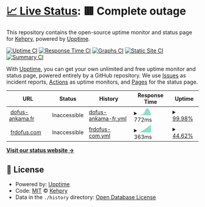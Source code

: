 # [📈 Live Status](https://Kehpry.github.io/phishcheck): <!--live status--> **🟥 Complete outage**

This repository contains the open-source uptime monitor and status page for [Kehpry](https://Kehpry.github.io/phishcheck), powered by [Upptime](https://github.com/upptime/upptime).

[![Uptime CI](https://github.com/Kehpry/phishcheck/workflows/Uptime%20CI/badge.svg)](https://github.com/Kehpry/phishcheck/actions?query=workflow%3A%22Uptime+CI%22)
[![Response Time CI](https://github.com/Kehpry/phishcheck/workflows/Response%20Time%20CI/badge.svg)](https://github.com/Kehpry/phishcheck/actions?query=workflow%3A%22Response+Time+CI%22)
[![Graphs CI](https://github.com/Kehpry/phishcheck/workflows/Graphs%20CI/badge.svg)](https://github.com/Kehpry/phishcheck/actions?query=workflow%3A%22Graphs+CI%22)
[![Static Site CI](https://github.com/Kehpry/phishcheck/workflows/Static%20Site%20CI/badge.svg)](https://github.com/Kehpry/phishcheck/actions?query=workflow%3A%22Static+Site+CI%22)
[![Summary CI](https://github.com/Kehpry/phishcheck/workflows/Summary%20CI/badge.svg)](https://github.com/Kehpry/phishcheck/actions?query=workflow%3A%22Summary+CI%22)

With [Upptime](https://upptime.js.org), you can get your own unlimited and free uptime monitor and status page, powered entirely by a GitHub repository. We use [Issues](https://github.com/Kehpry/phishcheck/issues) as incident reports, [Actions](https://github.com/Kehpry/phishcheck/actions) as uptime monitors, and [Pages](https://Kehpry.github.io/phishcheck) for the status page.

<!--start: status pages-->
<!-- This summary is generated by Upptime (https://github.com/upptime/upptime) -->
<!-- Do not edit this manually, your changes will be overwritten -->
<!-- prettier-ignore -->
| URL | Status | History | Response Time | Uptime |
| --- | ------ | ------- | ------------- | ------ |
| <img alt="" src="https://favicons.githubusercontent.com/www.dofus-ankama.fr" height="13"> [dofus-ankama.fr](https://www.dofus-ankama.fr) | Inaccessible | [dofus-ankama-fr.yml](https://github.com/Kehpry/phishcheck/commits/HEAD/history/dofus-ankama-fr.yml) | <details><summary><img alt="Response time graph" src="./graphs/dofus-ankama-fr/response-time-week.png" height="20"> 772ms</summary><br><a href="https://phishcheck.dofhelp.fr/history/dofus-ankama-fr"><img alt="Response time 772" src="https://img.shields.io/endpoint?url=https%3A%2F%2Fraw.githubusercontent.com%2FKehpry%2Fphishcheck%2FHEAD%2Fapi%2Fdofus-ankama-fr%2Fresponse-time.json"></a><br><a href="https://phishcheck.dofhelp.fr/history/dofus-ankama-fr"><img alt="24-hour response time 772" src="https://img.shields.io/endpoint?url=https%3A%2F%2Fraw.githubusercontent.com%2FKehpry%2Fphishcheck%2FHEAD%2Fapi%2Fdofus-ankama-fr%2Fresponse-time-day.json"></a><br><a href="https://phishcheck.dofhelp.fr/history/dofus-ankama-fr"><img alt="7-day response time 772" src="https://img.shields.io/endpoint?url=https%3A%2F%2Fraw.githubusercontent.com%2FKehpry%2Fphishcheck%2FHEAD%2Fapi%2Fdofus-ankama-fr%2Fresponse-time-week.json"></a><br><a href="https://phishcheck.dofhelp.fr/history/dofus-ankama-fr"><img alt="30-day response time 772" src="https://img.shields.io/endpoint?url=https%3A%2F%2Fraw.githubusercontent.com%2FKehpry%2Fphishcheck%2FHEAD%2Fapi%2Fdofus-ankama-fr%2Fresponse-time-month.json"></a><br><a href="https://phishcheck.dofhelp.fr/history/dofus-ankama-fr"><img alt="1-year response time 772" src="https://img.shields.io/endpoint?url=https%3A%2F%2Fraw.githubusercontent.com%2FKehpry%2Fphishcheck%2FHEAD%2Fapi%2Fdofus-ankama-fr%2Fresponse-time-year.json"></a></details> | <details><summary><a href="https://phishcheck.dofhelp.fr/history/dofus-ankama-fr">99.98%</a></summary><a href="https://phishcheck.dofhelp.fr/history/dofus-ankama-fr"><img alt="All-time uptime 99.98%" src="https://img.shields.io/endpoint?url=https%3A%2F%2Fraw.githubusercontent.com%2FKehpry%2Fphishcheck%2FHEAD%2Fapi%2Fdofus-ankama-fr%2Fuptime.json"></a><br><a href="https://phishcheck.dofhelp.fr/history/dofus-ankama-fr"><img alt="24-hour uptime 99.98%" src="https://img.shields.io/endpoint?url=https%3A%2F%2Fraw.githubusercontent.com%2FKehpry%2Fphishcheck%2FHEAD%2Fapi%2Fdofus-ankama-fr%2Fuptime-day.json"></a><br><a href="https://phishcheck.dofhelp.fr/history/dofus-ankama-fr"><img alt="7-day uptime 99.98%" src="https://img.shields.io/endpoint?url=https%3A%2F%2Fraw.githubusercontent.com%2FKehpry%2Fphishcheck%2FHEAD%2Fapi%2Fdofus-ankama-fr%2Fuptime-week.json"></a><br><a href="https://phishcheck.dofhelp.fr/history/dofus-ankama-fr"><img alt="30-day uptime 99.98%" src="https://img.shields.io/endpoint?url=https%3A%2F%2Fraw.githubusercontent.com%2FKehpry%2Fphishcheck%2FHEAD%2Fapi%2Fdofus-ankama-fr%2Fuptime-month.json"></a><br><a href="https://phishcheck.dofhelp.fr/history/dofus-ankama-fr"><img alt="1-year uptime 99.98%" src="https://img.shields.io/endpoint?url=https%3A%2F%2Fraw.githubusercontent.com%2FKehpry%2Fphishcheck%2FHEAD%2Fapi%2Fdofus-ankama-fr%2Fuptime-year.json"></a></details>
| <img alt="" src="https://favicons.githubusercontent.com/frdofus.com" height="13"> [frdofus.com](https://frdofus.com/) | Inaccessible | [frdofus-com.yml](https://github.com/Kehpry/phishcheck/commits/HEAD/history/frdofus-com.yml) | <details><summary><img alt="Response time graph" src="./graphs/frdofus-com/response-time-week.png" height="20"> 363ms</summary><br><a href="https://phishcheck.dofhelp.fr/history/frdofus-com"><img alt="Response time 363" src="https://img.shields.io/endpoint?url=https%3A%2F%2Fraw.githubusercontent.com%2FKehpry%2Fphishcheck%2FHEAD%2Fapi%2Ffrdofus-com%2Fresponse-time.json"></a><br><a href="https://phishcheck.dofhelp.fr/history/frdofus-com"><img alt="24-hour response time 363" src="https://img.shields.io/endpoint?url=https%3A%2F%2Fraw.githubusercontent.com%2FKehpry%2Fphishcheck%2FHEAD%2Fapi%2Ffrdofus-com%2Fresponse-time-day.json"></a><br><a href="https://phishcheck.dofhelp.fr/history/frdofus-com"><img alt="7-day response time 363" src="https://img.shields.io/endpoint?url=https%3A%2F%2Fraw.githubusercontent.com%2FKehpry%2Fphishcheck%2FHEAD%2Fapi%2Ffrdofus-com%2Fresponse-time-week.json"></a><br><a href="https://phishcheck.dofhelp.fr/history/frdofus-com"><img alt="30-day response time 363" src="https://img.shields.io/endpoint?url=https%3A%2F%2Fraw.githubusercontent.com%2FKehpry%2Fphishcheck%2FHEAD%2Fapi%2Ffrdofus-com%2Fresponse-time-month.json"></a><br><a href="https://phishcheck.dofhelp.fr/history/frdofus-com"><img alt="1-year response time 363" src="https://img.shields.io/endpoint?url=https%3A%2F%2Fraw.githubusercontent.com%2FKehpry%2Fphishcheck%2FHEAD%2Fapi%2Ffrdofus-com%2Fresponse-time-year.json"></a></details> | <details><summary><a href="https://phishcheck.dofhelp.fr/history/frdofus-com">44.62%</a></summary><a href="https://phishcheck.dofhelp.fr/history/frdofus-com"><img alt="All-time uptime 44.62%" src="https://img.shields.io/endpoint?url=https%3A%2F%2Fraw.githubusercontent.com%2FKehpry%2Fphishcheck%2FHEAD%2Fapi%2Ffrdofus-com%2Fuptime.json"></a><br><a href="https://phishcheck.dofhelp.fr/history/frdofus-com"><img alt="24-hour uptime 44.62%" src="https://img.shields.io/endpoint?url=https%3A%2F%2Fraw.githubusercontent.com%2FKehpry%2Fphishcheck%2FHEAD%2Fapi%2Ffrdofus-com%2Fuptime-day.json"></a><br><a href="https://phishcheck.dofhelp.fr/history/frdofus-com"><img alt="7-day uptime 44.62%" src="https://img.shields.io/endpoint?url=https%3A%2F%2Fraw.githubusercontent.com%2FKehpry%2Fphishcheck%2FHEAD%2Fapi%2Ffrdofus-com%2Fuptime-week.json"></a><br><a href="https://phishcheck.dofhelp.fr/history/frdofus-com"><img alt="30-day uptime 44.62%" src="https://img.shields.io/endpoint?url=https%3A%2F%2Fraw.githubusercontent.com%2FKehpry%2Fphishcheck%2FHEAD%2Fapi%2Ffrdofus-com%2Fuptime-month.json"></a><br><a href="https://phishcheck.dofhelp.fr/history/frdofus-com"><img alt="1-year uptime 44.62%" src="https://img.shields.io/endpoint?url=https%3A%2F%2Fraw.githubusercontent.com%2FKehpry%2Fphishcheck%2FHEAD%2Fapi%2Ffrdofus-com%2Fuptime-year.json"></a></details>

<!--end: status pages-->

[**Visit our status website →**](https://Kehpry.github.io/phishcheck)

## 📄 License

- Powered by: [Upptime](https://github.com/upptime/upptime)
- Code: [MIT](./LICENSE) © [Kehpry](https://Kehpry.github.io/phishcheck)
- Data in the `./history` directory: [Open Database License](https://opendatacommons.org/licenses/odbl/1-0/)
